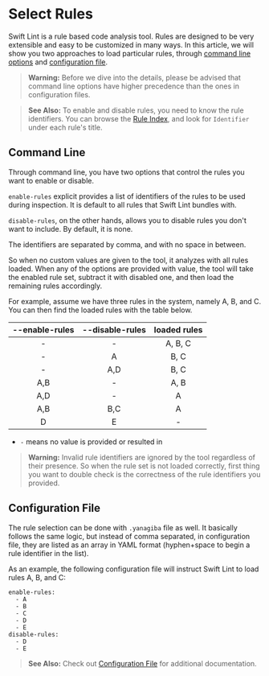 # Select Rules

Swift Lint is a rule based code analysis tool. Rules are designed to be very extensible and easy to be customized in many ways. In this article, we will show you two approaches to load particular rules, through [command line options](#command-line) and [configuration file](#configuration-file).

> **Warning:** Before we dive into the details, please be advised that command line options have higher precedence than the ones in configuration files.

> **See Also:** To enable and disable rules, you need to know the rule identifiers.
You can browse the [Rule Index](Rules),
and look for `Identifier` under each rule's title.

## Command Line

Through command line, you have two options that control the rules you want to enable or disable.

`enable-rules` explicit provides a list of identifiers of the rules to be used during inspection.
It is default to all rules that Swift Lint bundles with.

`disable-rules`, on the other hands, allows you to disable rules you don't want to include. By default, it is none.

The identifiers are separated by comma, and with no space in between.

So when no custom values are given to the tool, it analyzes with all rules loaded.
When any of the options are provided with value, the tool will take the enabled rule set, subtract it with disabled one, and then load the remaining rules accordingly.

For example, assume we have three rules in the system, namely A, B, and C.
You can then find the loaded rules with the table below.

| --enable-rules | --disable-rules | loaded rules |
| :---: | :---: | :---: |
| - | - | A, B, C |
| - | A | B, C |
| - | A,D | B, C |
| A,B | - | A, B |
| A,D | - | A |
| A,B | B,C | A |
| D | E | - |

* `-` means no value is provided or resulted in

> **Warning:** Invalid rule identifiers are ignored by the tool regardless of their presence. So when the rule set is not loaded correctly, first thing you want to double check is the correctness of the rule identifiers you provided.

## Configuration File

The rule selection can be done with `.yanagiba` file as well. It basically follows the same logic, but instead of comma separated, in configuration file, they are listed as an array in YAML format (hyphen+space to begin a rule identifier in the list).

As an example, the following configuration file will instruct Swift Lint to load rules A, B, and C:

```
enable-rules:
  - A
  - B
  - C
  - D
  - E
disable-rules:
  - D
  - E
```

> **See Also:** Check out [Configuration File](DotYanagibaFile.md) for additional documentation.
